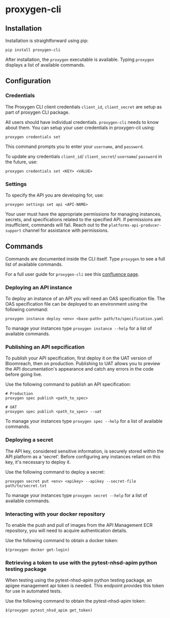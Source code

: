 # proxygen-cli

## Installation

Installation is straightforward using pip:
```
pip install proxygen-cli
```
After installation, the `proxygen` executable is available. Typing `proxygen` displays a list of available commands.


## Configuration

### Credentials

The Proxygen CLI client credentials `client_id`, `client_secret` are setup as part of proxygen CLI package.

All users should have individual credentials. `proxygen-cli` needs to know about them. You can setup your user credentials in proxygen-cli using:
```
proxygen credentials set
```
This command prompts you to enter your `username`, and `password`.

To update any credentials `client_id`/ `client_secret`/ `username`/ `password` in the future, use:
```
proxygen credentials set <KEY> <VALUE>
```


### Settings
To specify the API you are developing for, use:
```
proxygen settings set api <API-NAME>
```
Your user must have the appropriate permissions for managing instances, secrets, and specifications related to the specified API. If permissions are insufficient, commands will fail. Reach out to the `platforms-api-producer-support` channel for assistance with permissions.


## Commands
Commands are documented inside the CLI itself.
Type `proxygen` to see a full list of available commands.

For a full user guide for `proxygen-cli` see this [confluence page](https://nhsd-confluence.digital.nhs.uk/display/APM/Proxygen+CLI+user+guide).

### Deploying an API instance
To deploy an instance of an API you will need an OAS specification file. The OAS specification file can be deployed to an environment using the following command:
```
proxygen instance deploy <env> <base-path> path/to/specification.yaml
```
To manage your instances type `proxygen instance --help` for a list of available commands.

### Publishing an API sepcification
To publish your API specification, first deploy it on the UAT version of Bloomreach, then on production. Publishing to UAT allows you to preview the API documentation's appearance and catch any errors in the code before going live.

Use the following command to publish an API specification:
```
# Production
proxygen spec publish <path_to_spec>
 
# UAT
proxygen spec publish <path_to_spec> --uat
```
To manage your instances type `proxygen spec --help` for a list of available commands.

### Deploying a secret
The API key, considered sensitive information, is securely stored within the API platform as a 'secret'. Before configuring any instances reliant on this key, it's necessary to deploy it.

Use the following command to deploy a secret:
```
proxygen secret put <env> <apikey> --apikey --secret-file path/to/secret.txt
```
To manage your instances type `proxygen secret --help` for a list of available commands.

### Interacting with your docker repository
To enable the push and pull of images from the API Management ECR repository, you will need to acquire authentication details.

Use the following command to obtain a docker token:
```
$(proxygen docker get-login)
```
### Retrieving a token to use with the pytest-nhsd-apim python testing package
When testing using the pytest-nhsd-apim python testing package, an apigee management api token is needed. This endpoint provides this token for use in automated tests.

Use the following command to obtain the pytest-nhsd-apim token:
```
$(proxygen pytest_nhsd_apim get_token)
```